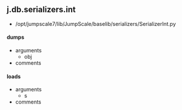 ## j.db.serializers.int

- /opt/jumpscale7/lib/JumpScale/baselib/serializers/SerializerInt.py

#### dumps 
- arguments
    - obj
- comments
    

#### loads 
- arguments
    - s
- comments
    


